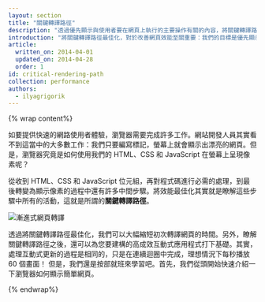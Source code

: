 ```yaml
---
layout: section
title: "關鍵轉譯路徑"
description: "透過優先顯示與使用者要在網頁上執行的主要操作有關的內容，將關鍵轉譯路徑最佳化。"
introduction: "將關鍵轉譯路徑最佳化，對於改善網頁效能至關重要：我們的目標是優先顯示與使用者要在網頁上執行的主要操作有關的內容。"
article:
  written_on: 2014-04-01
  updated_on: 2014-04-28
  order: 1
id: critical-rendering-path
collection: performance
authors:
  - ilyagrigorik
---
```

{% wrap content%}

如要提供快速的網路使用者體驗，瀏覽器需要完成許多工作。網站開發人員其實看不到這當中的大多數工作：我們只要編寫標記，螢幕上就會顯示出漂亮的網頁。但是，瀏覽器究竟是如何使用我們的 HTML、CSS 和 JavaScript 在螢幕上呈現像素呢？

從收到 HTML、CSS 和 JavaScript 位元組，再對程式碼進行必需的處理，到最後轉變為顯示像素的過程中還有許多中間步驟。將效能最佳化其實就是瞭解這些步驟中所有的活動，這就是所謂的**關鍵轉譯路徑**。

<img src="images/progressive-rendering.png" class="center" alt="漸進式網頁轉譯">

透過將關鍵轉譯路徑最佳化，我們可以大幅縮短初次轉譯網頁的時間。另外，瞭解關鍵轉譯路徑之後，還可以為您要建構的高成效互動式應用程式打下基礎。其實，處理互動式更新的過程是相同的，只是在連續迴圈中完成，理想情況下每秒播放 60 個畫面！ 但是，我們還是按部就班來學習吧。首先，我們從頭開始快速介紹一下瀏覽器如何顯示簡單網頁。

{% endwrap%}


